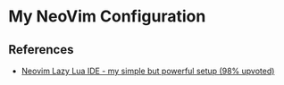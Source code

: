 # My NeoVim Configuration

## References

- [Neovim Lazy Lua IDE - my simple but powerful setup (98% upvoted)](https://youtu.be/VljhZ0e9zGE)

